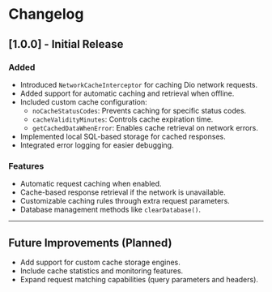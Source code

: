 
# Changelog

## [1.0.0] - Initial Release

### Added
- Introduced `NetworkCacheInterceptor` for caching Dio network requests.
- Added support for automatic caching and retrieval when offline.
- Included custom cache configuration:
    - `noCacheStatusCodes`: Prevents caching for specific status codes.
    - `cacheValidityMinutes`: Controls cache expiration time.
    - `getCachedDataWhenError`: Enables cache retrieval on network errors.
- Implemented local SQL-based storage for cached responses.
- Integrated error logging for easier debugging.

### Features
- Automatic request caching when enabled.
- Cache-based response retrieval if the network is unavailable.
- Customizable caching rules through extra request parameters.
- Database management methods like `clearDatabase()`.

---

## Future Improvements (Planned)
- Add support for custom cache storage engines.
- Include cache statistics and monitoring features.
- Expand request matching capabilities (query parameters and headers).

